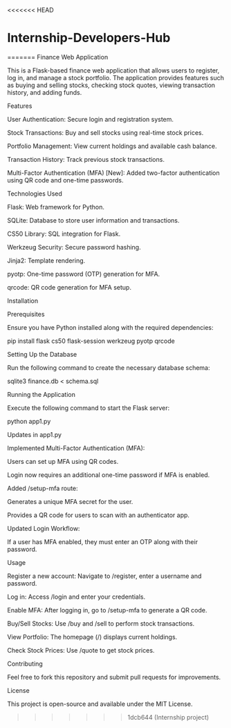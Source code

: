 <<<<<<< HEAD
# Internship-Developers-Hub
=======
Finance Web Application

This is a Flask-based finance web application that allows users to register, log in, and manage a stock portfolio. The application provides features such as buying and selling stocks, checking stock quotes, viewing transaction history, and adding funds.

Features

User Authentication: Secure login and registration system.

Stock Transactions: Buy and sell stocks using real-time stock prices.

Portfolio Management: View current holdings and available cash balance.

Transaction History: Track previous stock transactions.

Multi-Factor Authentication (MFA) [New]: Added two-factor authentication using QR code and one-time passwords.

Technologies Used

Flask: Web framework for Python.

SQLite: Database to store user information and transactions.

CS50 Library: SQL integration for Flask.

Werkzeug Security: Secure password hashing.

Jinja2: Template rendering.

pyotp: One-time password (OTP) generation for MFA.

qrcode: QR code generation for MFA setup.

Installation

Prerequisites

Ensure you have Python installed along with the required dependencies:

pip install flask cs50 flask-session werkzeug pyotp qrcode

Setting Up the Database

Run the following command to create the necessary database schema:

sqlite3 finance.db < schema.sql

Running the Application

Execute the following command to start the Flask server:

python app1.py

Updates in app1.py

Implemented Multi-Factor Authentication (MFA):

Users can set up MFA using QR codes.

Login now requires an additional one-time password if MFA is enabled.

Added /setup-mfa route:

Generates a unique MFA secret for the user.

Provides a QR code for users to scan with an authenticator app.

Updated Login Workflow:

If a user has MFA enabled, they must enter an OTP along with their password.

Usage

Register a new account: Navigate to /register, enter a username and password.

Log in: Access /login and enter your credentials.

Enable MFA: After logging in, go to /setup-mfa to generate a QR code.

Buy/Sell Stocks: Use /buy and /sell to perform stock transactions.

View Portfolio: The homepage (/) displays current holdings.

Check Stock Prices: Use /quote to get stock prices.

Contributing

Feel free to fork this repository and submit pull requests for improvements.

License

This project is open-source and available under the MIT License.

>>>>>>> 1dcb644 (Internship project)
